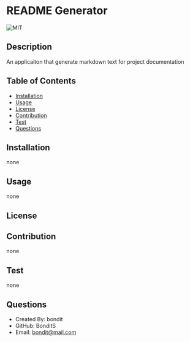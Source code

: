 # README Generator
  
  ![MIT](https://img.shields.io/badge/License-MIT-brightgreen?style=flat-square)

  ## Description
  An applicaiton that generate markdown text for project documentation

  ## Table of Contents
  - [Installation](#installation)
  - [Usage](#usage)
  - [License](#license)
  - [Contribution](#contribution)
  - [Test](#test)
  - [Questions](questions)

  ## Installation
  none
  ## Usage
  none

  ## License
  
  ## 
  
  ## Contribution 
  none

  ## Test
  none

  ## Questions

  - Created By: bondit
  - GitHub: BonditS
  - Email: bondit@mail.com
